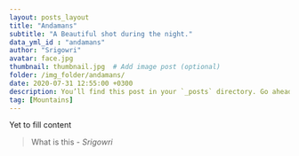 ```yaml
---
layout: posts_layout
title: "Andamans"
subtitle: "A Beautiful shot during the night."
data_yml_id : "andamans"
author: "Srigowri"
avatar: face.jpg
thumbnail: thumbnail.jpg  # Add image post (optional)
folder: /img_folder/andamans/
date: 2020-07-31 12:55:00 +0300
description: You’ll find this post in your `_posts` directory. Go ahead and edit it and re-build the site to see your changes. # Add post description (optional)
tag: [Mountains]
---
```

Yet to fill content


> What is this <cite>- Srigowri</cite>

